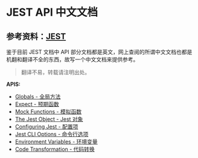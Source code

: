 # JEST API 中文文档

## 参考资料：[JEST](https://www.jestjs.cn/docs/api)

鉴于目前 JEST 文档中 API 部分文档都是英文，网上查阅的所谓中文文档也都是机翻和翻译不全的东西，故写一个中文文档来提供参考。

>翻译不易，转载请注明出处。

**APIS:**

- [Globals - 全局方法](/apis/Globals.md)
- [Expect - 预期函数](/apis/Expect.md)
- [Mock Functions - 模拟函数](/apis/MockFunctions.md)
- [The Jest Object - Jest 对象](apis/TheJestObject.md)
- [Configuring Jest - 配置项](apis/ConfiguringJest.md)
- [Jest CLI Options - 命令行选项](apis/JestCliOptions.md)
- [Environment Variables - 环境变量](apis/EnvironmentVariables.md)
- [Code Transformation - 代码转换](apis/CodeTransformation.md)
